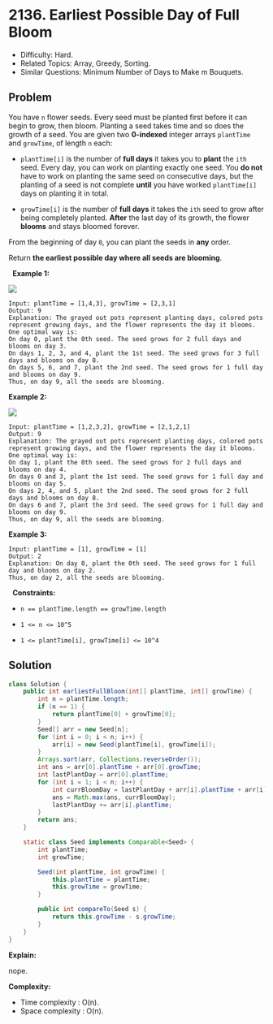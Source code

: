 # 2136. Earliest Possible Day of Full Bloom

- Difficulty: Hard.
- Related Topics: Array, Greedy, Sorting.
- Similar Questions: Minimum Number of Days to Make m Bouquets.

## Problem

You have ```n``` flower seeds. Every seed must be planted first before it can begin to grow, then bloom. Planting a seed takes time and so does the growth of a seed. You are given two **0-indexed** integer arrays ```plantTime``` and ```growTime```, of length ```n``` each:


	
- ```plantTime[i]``` is the number of **full days** it takes you to **plant** the ```ith``` seed. Every day, you can work on planting exactly one seed. You **do not** have to work on planting the same seed on consecutive days, but the planting of a seed is not complete **until** you have worked ```plantTime[i]``` days on planting it in total.
	
- ```growTime[i]``` is the number of **full days** it takes the ```ith``` seed to grow after being completely planted. **After** the last day of its growth, the flower **blooms** and stays bloomed forever.


From the beginning of day ```0```, you can plant the seeds in **any** order.

Return **the **earliest** possible day where **all** seeds are blooming**.

 
**Example 1:**

![](https://assets.leetcode.com/uploads/2021/12/21/1.png)

```
Input: plantTime = [1,4,3], growTime = [2,3,1]
Output: 9
Explanation: The grayed out pots represent planting days, colored pots represent growing days, and the flower represents the day it blooms.
One optimal way is:
On day 0, plant the 0th seed. The seed grows for 2 full days and blooms on day 3.
On days 1, 2, 3, and 4, plant the 1st seed. The seed grows for 3 full days and blooms on day 8.
On days 5, 6, and 7, plant the 2nd seed. The seed grows for 1 full day and blooms on day 9.
Thus, on day 9, all the seeds are blooming.
```

**Example 2:**

![](https://assets.leetcode.com/uploads/2021/12/21/2.png)

```
Input: plantTime = [1,2,3,2], growTime = [2,1,2,1]
Output: 9
Explanation: The grayed out pots represent planting days, colored pots represent growing days, and the flower represents the day it blooms.
One optimal way is:
On day 1, plant the 0th seed. The seed grows for 2 full days and blooms on day 4.
On days 0 and 3, plant the 1st seed. The seed grows for 1 full day and blooms on day 5.
On days 2, 4, and 5, plant the 2nd seed. The seed grows for 2 full days and blooms on day 8.
On days 6 and 7, plant the 3rd seed. The seed grows for 1 full day and blooms on day 9.
Thus, on day 9, all the seeds are blooming.
```

**Example 3:**

```
Input: plantTime = [1], growTime = [1]
Output: 2
Explanation: On day 0, plant the 0th seed. The seed grows for 1 full day and blooms on day 2.
Thus, on day 2, all the seeds are blooming.
```

 
**Constraints:**


	
- ```n == plantTime.length == growTime.length```
	
- ```1 <= n <= 10^5```
	
- ```1 <= plantTime[i], growTime[i] <= 10^4```



## Solution

```java
class Solution {
    public int earliestFullBloom(int[] plantTime, int[] growTime) {
        int n = plantTime.length;
        if (n == 1) {
            return plantTime[0] + growTime[0];
        }
        Seed[] arr = new Seed[n];
        for (int i = 0; i < n; i++) {
            arr[i] = new Seed(plantTime[i], growTime[i]);
        }
        Arrays.sort(arr, Collections.reverseOrder());
        int ans = arr[0].plantTime + arr[0].growTime;
        int lastPlantDay = arr[0].plantTime;
        for (int i = 1; i < n; i++) {
            int currBloomDay = lastPlantDay + arr[i].plantTime + arr[i].growTime;
            ans = Math.max(ans, currBloomDay);
            lastPlantDay += arr[i].plantTime;
        }
        return ans;
    }

    static class Seed implements Comparable<Seed> {
        int plantTime;
        int growTime;

        Seed(int plantTime, int growTime) {
            this.plantTime = plantTime;
            this.growTime = growTime;
        }

        public int compareTo(Seed s) {
            return this.growTime - s.growTime;
        }
    }
}
```

**Explain:**

nope.

**Complexity:**

* Time complexity : O(n).
* Space complexity : O(n).
